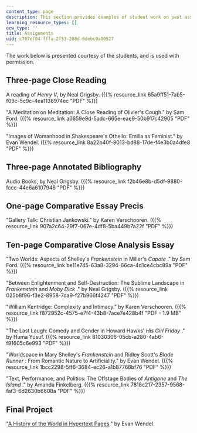 ```yaml
---
content_type: page
description: This section provides examples of student work on past assignments.
learning_resource_types: []
ocw_type: ''
title: Assignments
uid: c707ef04-fffa-2f53-208d-6debc0a00527
---
```


The work below is presented courtesy of the students, and is used with permission.

Three-page Close Reading
------------------------

A reading of _Henry V_, by Neal Grigsby. ({{% resource_link 65a9ff51-7ab5-f09c-5c9c-4ea1138974ec "PDF" %}})

"A Meditation on Meditation: A Close Reading of Olivier's Cough." by Sam Ford. ({{% resource_link a0659e9d-5adc-665e-eae9-50b917c42905 "PDF" %}})

"Images of Womanhood in Shakespeare's Othello: Emilia as Feminist." by Evan Wendel. ({{% resource_link 8a22b40f-9013-bd88-17de-f4e3b0a4dfe8 "PDF" %}})

Three-page Annotated Bibliography
---------------------------------

Audio Books, by Neal Grigsby. ({{% resource_link f2b46e8b-d5df-9880-fccc-44e6a6107946 "PDF" %}})

One-page Comparative Essay Precis
---------------------------------

"Gallery Talk: Christian Jankowski." by Karen Verschooren. ({{% resource_link 907a2c64-29f7-067e-4df8-5ba449b7a22f "PDF" %}})

Ten-page Comparative Close Analysis Essay
-----------------------------------------

"Two Worlds: Aspects of Shelley's _Frankenstein_ in Miller's _Capote_ ." by Sam Ford. ({{% resource_link be11e745-63a8-3294-66ca-4d1ce4cbc89a "PDF" %}})

"Between Enlightenment and Self-Destruction: The Sublime Landscape in _Frankenstein_ and _Moby Dick_ ." by Neal Grigsby. ({{% resource_link 025b8f96-f3e2-8958-7da9-f27b966f4247 "PDF" %}})

"William Kentridge: Complexity and Intimacy." by Karen Verschooren. ({{% resource_link f872952c-4575-e7f4-43b8-7ace7e428b4f "PDF - 1.9 MB" %}})

"The Last Laugh: Comedy and Gender in Howard Hawks' _His Girl Friday_ ." by Huma Yusuf. ({{% resource_link 81030306-05cb-a280-4ab6-f91605c6e993 "PDF" %}})

"Worldspace in Mary Shelley's _Frankenstein_ and Ridley Scott's _Blade Runner_ : From Romantic Nature to Artificiality." by Evan Wendel. ({{% resource_link 1bcc2298-5ff6-3684-ec26-a1b87768bf76 "PDF" %}})

"Text, Performance, and Politics: The Offstage Bodies of _Antigone_ and _The Island_ ." by Amanda Finkelberg. ({{% resource_link 7818c217-2357-9568-faf3-6d2630b6608a "PDF" %}})

Final Project
-------------

"[A History of the World in Hypertext Pages](http://www.boraski.com/www/hypertext.html)." by Evan Wendel.
